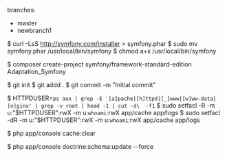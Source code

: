 branches:
- master
- newbranch1

$ curl -LsS http://symfony.com/installer > symfony.phar
$ sudo mv symfony.phar /usr/local/bin/symfony
$ chmod a+x /usr/local/bin/symfony

$ composer create-project symfony/framework-standard-edition Adaptation_Symfony

$ git init
$ git addd .
$ git commit -m "Initial commit"

$ HTTPDUSER=`ps aux | grep -E '[a]pache|[h]ttpd|[_]www|[w]ww-data|[n]ginx' | grep -v root | head -1 | cut -d\  -f1`
$ sudo setfacl -R -m u:"$HTTPDUSER":rwX -m u:`whoami`:rwX app/cache app/logs
$ sudo setfacl -dR -m u:"$HTTPDUSER":rwX -m u:`whoami`:rwX app/cache app/logs

$ php app/console cache:clear

$ php app/console doctrine:schema:update --force

